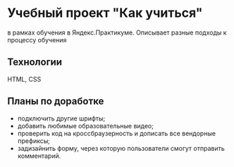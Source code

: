# Учебный проект "Как учиться"
в рамках обучения в Яндекс.Практикуме. 
Описывает разные подходы к процессу обучения

## Технологии
HTML, CSS

## Планы по доработке
* подключить другие шрифты;
* добавить любимые образовательные видео;
* проверить код на кроссбраузерность и дописать все вендорные префиксы;
* задизайнить форму, через которую пользователи смогут отправить комментарий.
